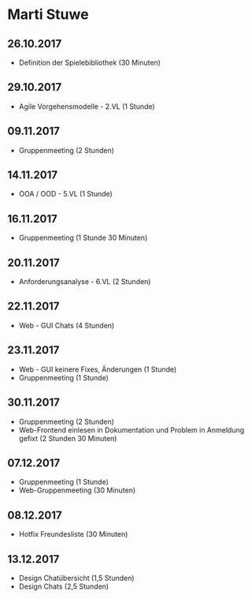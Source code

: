 # Marti Stuwe

## 26.10.2017
* Definition der Spielebibliothek (30 Minuten)

## 29.10.2017
* Agile Vorgehensmodelle - 2.VL (1 Stunde)

## 09.11.2017
* Gruppenmeeting (2 Stunden)

## 14.11.2017
* OOA / OOD - 5.VL (1 Stunde)

## 16.11.2017
* Gruppenmeeting (1 Stunde 30 Minuten)

## 20.11.2017
* Anforderungsanalyse - 6.VL (2 Stunden)

## 22.11.2017
* Web - GUI Chats (4 Stunden)

## 23.11.2017
* Web - GUI keinere Fixes, Änderungen (1 Stunde)
* Gruppenmeeting (1 Stunde)

## 30.11.2017
* Gruppenmeeting (2 Stunden)
* Web-Frontend einlesen in Dokumentation und Problem in Anmeldung gefixt (2 Stunden 30 Minuten)

## 07.12.2017
* Gruppenmeeting (1 Stunde)
* Web-Gruppenmeeting (30 Minuten)

## 08.12.2017
* Hotfix Freundesliste (30 Minuten)

## 13.12.2017
* Design Chatübersicht (1,5 Stunden)
* Design Chats (2,5 Stunden)
